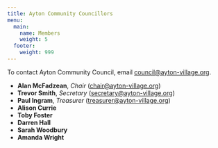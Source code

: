 ```yaml
---
title: Ayton Community Councillors
menu:
  main:
    name: Members
    weight: 5
  footer:
    weight: 999
---
```


To contact Ayton Community Council, email <council@ayton-village.org>.

* **Alan McFadzean**, *Chair* (<chair@ayton-village.org>)
* **Trevor Smith**, *Secretary* (<secretary@ayton-village.org>)
* **Paul Ingram**, *Treasurer* (<treasurer@ayton-village.org>)
* **Alison Currie**
* **Toby Foster**
* **Darren Hall**
* **Sarah Woodbury**
* **Amanda Wright**
